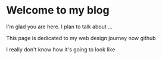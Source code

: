 # Welcome to my blog

I'm glad you are here. I plan to talk about ...

This page is dedicated to my web design journey now github

I really don't know how it's going to look like
